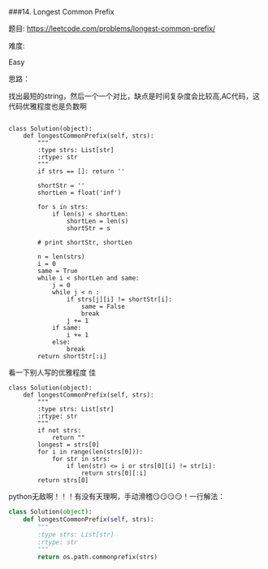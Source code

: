 ###14. Longest Common Prefix


题目:
<https://leetcode.com/problems/longest-common-prefix/>


难度:

Easy


思路：

找出最短的string，然后一个一个对比，缺点是时间复杂度会比较高,AC代码，这代码优雅程度也是负数啊

```

class Solution(object):
    def longestCommonPrefix(self, strs):
        """
        :type strs: List[str]
        :rtype: str
        """
        if strs == []: return ''
        
        shortStr = ''
        shortLen = float('inf')

        for s in strs:
        	if len(s) < shortLen:
        		shortLen = len(s)
        		shortStr = s

        # print shortStr, shortLen

        n = len(strs)
        i = 0
        same = True
        while i < shortLen and same:
            j = 0
            while j < n :
                if strs[j][i] != shortStr[i]:
                    same = False
                    break
                j += 1
            if same:
                i += 1
            else:
                break
        return shortStr[:i]
```


看一下别人写的优雅程度 佳


```
class Solution(object):
    def longestCommonPrefix(self, strs):
        """
        :type strs: List[str]
        :rtype: str
        """
        if not strs:
            return ""
        longest = strs[0]
        for i in range(len(strs[0])):
            for str in strs:
                if len(str) <= i or strs[0][i] != str[i]:
                    return strs[0][:i]
        return strs[0]

```


python无敌啊！！！有没有天理啊，手动滑稽😏😏😏😏！一行解法：
```python
class Solution(object):
    def longestCommonPrefix(self, strs):
        """
        :type strs: List[str]
        :rtype: str
        """
        return os.path.commonprefix(strs)
```

